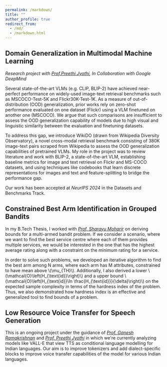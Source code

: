 ```yaml
---
permalink: /markdown/
title: ""
author_profile: true
redirect_from: 
  - /md/
  - /markdown.html
---
```


## Domain Generalization in Multimodal Machine Learning

*Research project with [Prof.Preethi Jyothi](https://www.cse.iitb.ac.in/~pjyothi/), In Collaboration with Google DeepMind*

Several state-of-the-art VLMs (e.g. CLIP, BLIP-2) have achieved near-perfect performance on widely-used image-text retrieval benchmarks such as MSCOCO-Test-5K and Flickr30K-Test-1K. As a measure of out-of-distribution (OOD) generalization, prior works rely on zero-shot performance evaluated on one dataset (Flickr) using a VLM finetuned on another one (MSCOCO). We argue that such comparisons are insufficient to assess the OOD generalization capability of models due to high visual and linguistic similarity between the evaluation and finetuning datasets.

To address this gap, we introduce WikiDO (drawn from Wikipedia Diversity Observatory), a novel cross-modal retrieval benchmark consisting of 380K image-text pairs scraped from Wikipedia to assess the OOD generalization capabilities of pretrained VLMs. My role in the project was to review literature and work with BLIP-2, a state-of-the-art VLM, establishing baseline metrics for image and text retrieval on Flickr and MS-COCO datasets, and using techniques like codebooks that learn discrete representations for images and text and feature-splitting to bridge the performance gap. 

Our work has been accepted at *NeurIPS 2024* in the Datasets and Benchmarks Track.

## Constrained Best Arm Identification in Grouped Bandits

In my B.Tech Thesis, I worked with *[Prof. Sharayu Moharir](https://sites.google.com/view/sharayu-homepage/home)* on deriving bounds for a multi-armed bandit problem. If we consider a scenario, where we want to find the best service centre where each of them provides multiple services, we would be interested in the one that has the highest average rating along with a constraint on the minimum rating for a service. 

In order to solve such problems, we developed an iterative algorithm to find the best arm among N arms, where each arm has M attributes, constrained to have mean above \\(\mu_{TH}\\). Additionally, I also derived a lower \\(\mathcal{O}\left(H_{\text{id}}\right)\\) and a upper bound \\(\mathcal{O}\left(H_{\text{id}}\ln \frac{H_{\text{id}}}{\delta}\right)\\) on the expected sample complexity in terms of the hardness index of the problem. Thus, we also demonstrated how hardness index is an effective and generalized tool to find bounds of a problem.

## Low Resource Voice Transfer for Speech Generation

This is an ongoing project under the guidance of *[Prof. Ganesh Ramakrishnan](https://www.cse.iitb.ac.in/~ganesh/)* and *[Prof. Preethi Jyothi](https://www.cse.iitb.ac.in/~pjyothi/)* in which we're currently analyzing models like VALL-E that view TTS as conditional language modelling for Indian languages. Our aim is to improve tokenizers and add dialect-specific blocks to improve voice transfer capabilities of the model for various Indian languages.